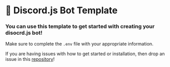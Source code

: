 # 🤖 Discord.js Bot Template

### You can use this template to get started with creating your disocrd.js bot!

Make sure to complete the `.env` file with your appropriate information.

If you are having issues with how to get started or installation, then drop an issue in this [repository](https://github.com/Rayne231/discord.js/issues)!
